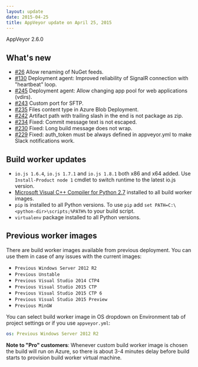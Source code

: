 ```yaml
---
layout: update
date: 2015-04-25
title: AppVeyor update on April 25, 2015
---
```


AppVeyor 2.6.0

## What's new

* [#26](https://github.com/appveyor/ci/issues/26) Allow renaming of NuGet feeds.
* [#130](https://github.com/appveyor/ci/issues/130) Deployment agent: Improved reliability of SignalR connection with "heartbeat" loop.
* [#245](https://github.com/appveyor/ci/issues/245) Deployment agent: Allow changing app pool for web applications (vdirs).
* [#243](https://github.com/appveyor/ci/issues/243) Custom port for SFTP.
* [#235](https://github.com/appveyor/ci/issues/235) Files content type in Azure Blob Deployment.
* [#242](https://github.com/appveyor/ci/issues/242) Artifact path with trailing slash in the end is not package as zip.
* [#234](https://github.com/appveyor/ci/issues/234) Fixed: Commit message text is not escaped.
* [#230](https://github.com/appveyor/ci/issues/230) Fixed: Long build message does not wrap.
* [#229](https://github.com/appveyor/ci/issues/229) Fixed: auth_token must be always defined in appveyor.yml to make Slack notifications work.


## Build worker updates

* `io.js 1.6.4`, `io.js 1.7.1` and `io.js 1.8.1` both x86 and x64 added. Use `Install-Product node 1` cmdlet to switch runtime to the latest io.js version.
* [Microsoft Visual C++ Compiler for Python 2.7](https://www.microsoft.com/en-us/download/details.aspx?id=44266) installed to all build worker images.
* `pip` is installed to all Python versions. To use `pip` add `set PATH=C:\<python-dir>\scripts;%PATH%` to your build script.
* `virtualenv` package installed to all Python versions.


## Previous worker images

There are build worker images available from previous deployment. You can use them in case of any issues with the current images:

* `Previous Windows Server 2012 R2`
* `Previous Unstable`
* `Previous Visual Studio 2014 CTP4`
* `Previous Visual Studio 2015 CTP`
* `Previous Visual Studio 2015 CTP 6`
* `Previous Visual Studio 2015 Preview`
* `Previous MinGW`

You can select build worker image in OS dropdown on Environment tab of project settings or if you use `appveyor.yml`:

```yaml
os: Previous Windows Server 2012 R2
```

**Note to "Pro" customers**: Whenever custom build worker image is chosen the build will run on Azure, so there is about 3-4 minutes delay before build starts to provision build worker virtual machine.
